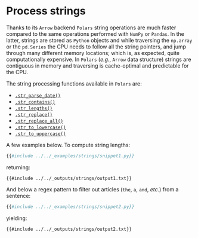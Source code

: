 # Process strings

Thanks to its `Arrow` backend `Polars` string operations are much faster compared to the same operations performed with `NumPy` or `Pandas`. 
In the latter, strings are stored as `Python` objects and while traversing the `np.array` or the `pd.Series` the CPU needs to follow all the string pointers, and jump through many different memory locations; which is, as expected, quite computationally expensive.
In `Polars` (*e.g.*, `Arrow` data structure) strings are contiguous in memory and traversing is cache-optimal and predictable for the CPU.

The string processing functions available in `Polars` are:

* [`.str_parse_date()`](POLARS_PY_REF_GUIDE/lazy/index.html#polars.lazy.Expr.str_parse_date)
* [`.str_contains()`](POLARS_PY_REF_GUIDE/lazy/index.html#polars.lazy.Expr.str_contains)
* [`.str_lengths()`](POLARS_PY_REF_GUIDE/lazy/index.html#polars.lazy.Expr.str_lengths)
* [`.str_replace()`](POLARS_PY_REF_GUIDE/lazy/index.html#polars.lazy.Expr.str_replace)
* [`.str_replace_all()`](POLARS_PY_REF_GUIDE/lazy/index.html#polars.lazy.Expr.str_replace_all)
* [`.str_to_lowercase()`](POLARS_PY_REF_GUIDE/lazy/index.html#polars.lazy.Expr.str_to_lowercase)
* [`.str_to_uppercase()`](POLARS_PY_REF_GUIDE/lazy/index.html#polars.lazy.Expr.str_to_uppercase)

A few examples below. To compute string lengths:

```python
{{#include ../../_examples/strings/snippet1.py}}
```

returning:

```text
{{#include ../../_outputs/strings/output1.txt}}
```

And below a regex pattern to filter out articles (`the`, `a`, `and`, *etc.*) from a sentence:

```python
{{#include ../../_examples/strings/snippet2.py}}
```

yielding:

```text
{{#include ../../_outputs/strings/output2.txt}}
```
